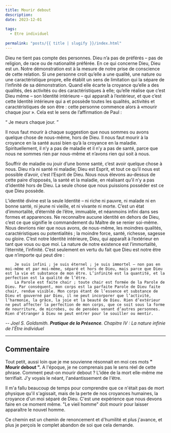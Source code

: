 ```yaml
---
title: Mourir debout
description:  
date: 2023-12-01
  
tags: 
  - Etre individuel
  
permalink: "posts/{{ title | slugify }}/index.html"
---
```


Dieu ne tient pas compte des personnes. Dieu n’a pas de
préférés – pas de religion, de race ou de nationalité préférée.
En ce qui concerne Dieu, Dieu est un. Notre démonstration est
à la mesure de notre prise de conscience de cette relation. Si
une personne croit qu’elle a une qualité, une nature ou une
caractéristique propre, elle établit un sens de limitation qui la
sépare de l’infinité de sa démonstration. Quand elle écarte la
croyance qu’elle a des qualités, des activités ou des caractéristiques
à elle; qu’elle réalise que c’est Dieu même – son Identité
intérieure – qui apparaît à l’extérieur, et que c’est cette Identité
intérieure qui a et possède toutes les qualités, activités et
caractéristiques de son être : cette personne commence alors à
«mourir chaque jour ».
Cela est le sens de l’affirmation de Paul :   
 
 <q> Je meurs chaque jour. </q> 

 
 Il nous faut mourir à chaque suggestion que nous sommes
ou avons quelque chose de nous-même, hors de Dieu. Il
nous faut mourir à la croyance en la santé aussi bien qu’à la
croyance en la maladie. Spirituellement, il n’y a pas de maladie
et il n’y a pas de santé, parce que nous ne sommes rien par
nous-même et n’avons rien qui soit à nous.
  
 Souffrir de maladie ou jouir d’une bonne santé, c’est avoir quelque chose à nous.
Dieu n’a ni santé ni maladie; Dieu est Esprit, et tout ce qu’il
nous est possible d’avoir, c’est l’Esprit de Dieu. Nous nous élevons
au-dessus de cette paire d’opposés, la santé et la maladie,
en réalisant qu’il n’y a pas d’identité hors de Dieu. La seule
chose que nous puissions posséder est ce que Dieu possède.  


L’identité divine est la seule Identité – ni riche ni pauvre, ni
malade ni en bonne santé, ni jeune ni vieille, et ni vivante ni
morte. C’est un état d’immortalité, d’éternité de l’être, immuable,
et néanmoins infini dans ses formes et apparences. Ne reconnaître
aucune identité en dehors de Dieu, c’est ce que signifie
le commandement du Maître de se renier soi-même. Nous
devrions nier que nous avons, de nous-même, les moindres
qualités, caractéristiques ou potentialités ; la moindre force,
santé, richesse, sagesse ou gloire. C’est notre Identité intérieure,
Dieu, qui apparaît à l’extérieur en tant que vous ou
que moi.
La nature de notre existence est l’immortalité, l’éternité,
l’infinité. C’est seulement en vertu du fait que Dieu est notre
être que n’importe qui peut dire :

```
	Je suis infini ; je suis éternel ; je suis immortel – non pas en moi-même et par moi-même, séparé et hors de Dieu, mais parce que Dieu est la vie et substance de mon être. L’infinité est la quantité, et la perfection est la qualité de l’être.
	La Parole est faite chair ; toute chair est formée de la Parole de Dieu. Par conséquent, mon corps est la parfaite Parole de Dieu faite chair, rendue visible. Mon corps étant de l’essence et substance de Dieu et gouverné par Dieu, il ne peut incorporer que l’activité, l’harmonie, la grâce, la joie et la beauté de Dieu. Rien d’extérieur ne peut affecter la perfection de mon corps, que ce soit sous la forme de nourriture, de microbes, ou de pensées venant d’autres personnes. Rien d’étranger à Dieu ne peut entrer pour le souiller ou mentir.
```

 <cite class="poem"> -- Joel S. Goldsmith. <b>Pratique de la Présence</b>. Chapitre IV : La nature infinie de l'Ëtre individuel</cite>

<hr>

## Commentaire

Tout petit, aussi loin que je me souvienne résonnait en moi ces mots <strong>" Mourir debout ".</strong> A l'époque, je ne comprenais pas le sens réel de cette phrase. Comment peut-on mourir debout ? L'idée de la mort elle-même me terrifiait. J'y voyais le néant, l'anéantissement de l'être.

Il m'a fallu beaucoup de temps pour comprendre que ce n'était pas de mort physique qu'il s'agissait, mais de la perte de nos croyances humaines, la croyance d'un moi séparé de Dieu. C'est une expérience que nous devons faire en ce moment même. "Le vieil homme" doit mourir pour laisser apparaître le nouvel homme.

Ce chemin est un chemin de renoncement et d'humilité et plus j'avance, et plus je perçois le complet abandon de soi que cela demande.

